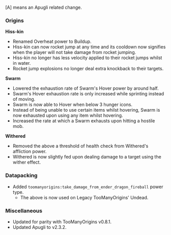 [A] means an Apugli related change.

### Origins
**Hiss-kin**
- Renamed Overheat power to Buildup.
- Hiss-kin can now rocket jump at any time and its cooldown now signifies when the player will not take damage from rocket jumping.
- Hiss-kin no longer has less velocity applied to their rocket jumps whilst in water.
- Rocket jump explosions no longer deal extra knockback to their targets.

**Swarm**
- Lowered the exhaustion rate of Swarm's Hover power by around half.
- Swarm's Hover exhaustion rate is only increased while sprinting instead of moving.
- Swarm is now able to Hover when below 3 hunger icons.
- Instead of being unable to use certain items whilst hovering, Swarm is now exhausted upon using any item whilst hovering.
- Increased the rate at which a Swarm exhausts upon hitting a hostile mob.

**Withered**
- Removed the above a threshold of health check from Withered's affliction power.
- Withered is now slightly fed upon dealing damage to a target using the wither effect.

### Datapacking
- Added `toomanyorigins:take_damage_from_ender_dragon_fireball` power type.
  - The above is now used on Legacy TooManyOrigins' Undead.

### Miscellaneous
- Updated for parity with TooManyOrigins v0.8.1.
- Updated Apugli to v2.3.2.